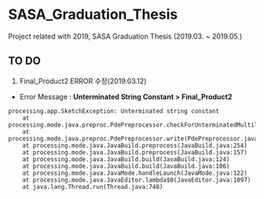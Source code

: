 # SASA_Graduation_Thesis
Project related with 2019, SASA Graduation Thesis (2019.03. ~ 2019.05.)  

## TO DO  
1) Final_Product2 ERROR 수정(2019.03.12)  
- Error Message : **Unterminated String Constant > Final_Product2**  
<pre><code>processing.app.SketchException: Unterminated string constant
	at processing.mode.java.preproc.PdePreprocessor.checkForUnterminatedMultilineComment(PdePreprocessor.java:850)
	at processing.mode.java.preproc.PdePreprocessor.write(PdePreprocessor.java:925)
	at processing.mode.java.JavaBuild.preprocess(JavaBuild.java:254)
	at processing.mode.java.JavaBuild.preprocess(JavaBuild.java:157)
	at processing.mode.java.JavaBuild.build(JavaBuild.java:124)
	at processing.mode.java.JavaBuild.build(JavaBuild.java:106)
	at processing.mode.java.JavaMode.handleLaunch(JavaMode.java:122)
	at processing.mode.java.JavaEditor.lambda$0(JavaEditor.java:1097)
	at java.lang.Thread.run(Thread.java:748)
</code></pre>

